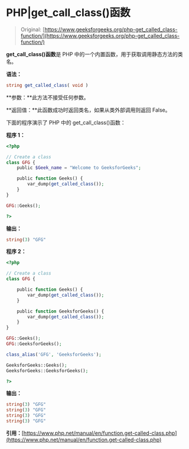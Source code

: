 # PHP|get_call_class()函数

> Original: [https://www.geeksforgeeks.org/php-get_called_class-function/](https://www.geeksforgeeks.org/php-get_called_class-function/)

**get_call_class()函数**是 PHP 中的一个内置函数，用于获取调用静态方法的类名。

**语法：**

```php
string get_called_class( void )
```

**参数：**此方法不接受任何参数。

**返回值：**此函数成功时返回类名，如果从类外部调用则返回 False。

下面的程序演示了 PHP 中的 get_call_class()函数：

**程序 1：**

```php
<?php

// Create a class
class GFG {
    public $Geek_name = "Welcome to GeeksforGeeks"; 

    public function Geeks() {
        var_dump(get_called_class());
    }
}

GFG::Geeks();

?>
```

**输出：**

```php
string(3) "GFG"

```

**程序 2：**

```php
<?php

// Create a class
class GFG {

    public function Geeks() {
        var_dump(get_called_class());
    }

    public function GeeksforGeeks() {
        var_dump(get_called_class());
    }
}

GFG::Geeks();
GFG::GeeksforGeeks();

class_alias('GFG', 'GeeksforGeeks');

GeeksforGeeks::Geeks();
GeeksforGeeks::GeeksforGeeks();

?>
```

**输出：**

```php
string(3) "GFG"
string(3) "GFG"
string(3) "GFG"
string(3) "GFG"

```

**引用：**[https://www.php.net/manual/en/function.get-called-class.php](https://www.php.net/manual/en/function.get-called-class.php)